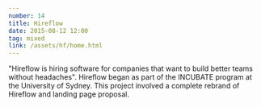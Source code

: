 ```yaml
---
number: 14
title: Hireflow
date: 2015-08-12 12:00
tag: mixed
link: /assets/hf/home.html
---
```


"Hireflow is hiring software for companies that want to build better teams without headaches". Hireflow began as part of the INCUBATE program at the University of Sydney. This project involved a complete rebrand of Hireflow and landing page proposal.